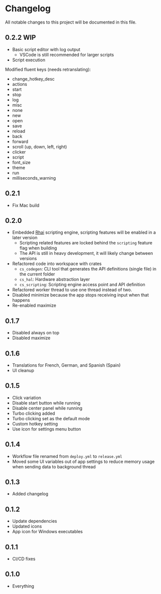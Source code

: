 # Changelog

All notable changes to this project will be documented in this file.

## 0.2.2 WIP

* Basic script editor with log output
  * VSCode is still recommended for larger scripts
* Script execution

Modified fluent keys (needs retranslating):

* change_hotkey_desc
* actions
* start
* stop
* log
* misc
* none
* new
* open
* save
* reload
* back
* forward
* scroll (up, down, left, right)
* clicker
* script
* font_size
* theme
* run
* milliseconds_warning

## 0.2.1

* Fix Mac build

## 0.2.0

* Embedded [Rhai](https://rhai.rs/) scripting engine, scripting features will be enabled in a later version
  * Scripting related features are locked behind the `scripting` feature flag when building
  * The API is still in heavy development, it will likely change between versions
* Refactored code into workspace with crates
  * `cs_codegen`: CLI tool that generates the API definitions (single file) in the current folder
  * `cs_hal`: Hardware abstraction layer
  * `cs_scripting`: Scripting engine access point and API definition
* Refactored worker thread to use one thread instead of two.
* Disabled minimize because the app stops receiving input when that happens
* Re-enabled maximize

## 0.1.7

* Disabled always on top
* Disabled maximize

## 0.1.6

* Translations for French, German, and Spanish (Spain)
* UI cleanup

## 0.1.5

* Click variation
* Disable start button while running
* Disable center panel while running
* Turbo clicking added
* Turbo clicking set as the default mode
* Custom hotkey setting
* Use icon for settings menu button

## 0.1.4

* Workflow file renamed from `deploy.yml` to `release.yml`
* Moved some UI variables out of app settings to reduce memory usage when sending data to background thread

## 0.1.3

* Added changelog

## 0.1.2

* Update dependencies
* Updated icons
* App icon for Windows executables

## 0.1.1

* CI/CD fixes

## 0.1.0

* Everything
